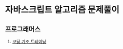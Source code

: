 # 자바스크립트 알고리즘 문제풀이
## 프로그래머스
1. [코딩 기초 트레이닝](https://school.programmers.co.kr/learn/challenges/training?order=acceptance_desc&languages=javascript)